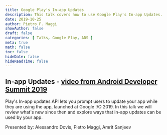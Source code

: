 ```yaml
---
title: Google Play's In-app Updates
description: This talk covers how to use Google Play's In-app Updates.
date: 2019-10-25
author: Pietro F. Maggi
showAuthor: false
draft: false
categories: [ Talks, Google Play, ADS ]
meta: true
math: false
toc: false
hideDate: false
hideReadTime: false
---
```


## In-app Updates - [video from Android Developer Summit 2019](https://www.youtube.com/watch?v=_o_q6hatcIs)

Play's In-app updates API lets you prompt users to update your app while they are using the app, launched at Google I/O 2019. In this talk we will review what's new since then and explore ways that in-app updates can be used by your app.

Presented by: Alessandro Dovis, Pietro Maggi, Amrit Sanjeev
